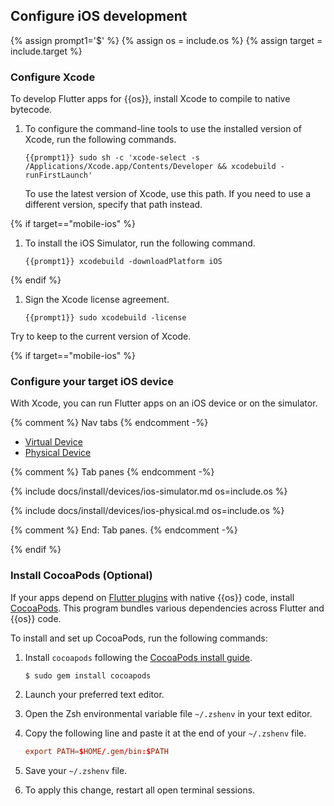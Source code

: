 ## Configure iOS development

{% assign prompt1='$' %}
{% assign os = include.os %}
{% assign target = include.target %}

### Configure Xcode

To develop Flutter apps for {{os}}, install Xcode to compile to native bytecode.

1. To configure the command-line tools to use the installed version of Xcode,
   run the following commands.

    ```terminal
    {{prompt1}} sudo sh -c 'xcode-select -s /Applications/Xcode.app/Contents/Developer && xcodebuild -runFirstLaunch'
    ```

   To use the latest version of Xcode, use this path.
   If you need to use a different version, specify that path instead.

{% if target=="mobile-ios" %}

1. To install the iOS Simulator, run the following command.

    ```terminal
    {{prompt1}} xcodebuild -downloadPlatform iOS
    ```

{% endif %}

1. Sign the Xcode license agreement.

    ```terminal
    {{prompt1}} sudo xcodebuild -license
    ```

Try to keep to the current version of Xcode.

{% if target=="mobile-ios" %}

### Configure your target iOS device

With Xcode, you can run Flutter apps on an iOS device or on the simulator.

{% comment %} Nav tabs {% endcomment -%}
<ul class="nav nav-tabs" id="ios-devices-vp" role="tablist">
    <li class="nav-item">
        <a class="nav-link active" id="virtual-tab" href="#virtual" role="tab" aria-controls="virtual" aria-selected="true">Virtual Device</a>
    </li>
    <li class="nav-item">
        <a class="nav-link" id="physical-tab" href="#physical" role="tab" aria-controls="physical" aria-selected="false">Physical Device</a>
    </li>
</ul>

{% comment %} Tab panes {% endcomment -%}
<div class="tab-content">

<div class="tab-pane active" id="virtual" role="tabpanel" aria-labelledby="virtual-tab" markdown="1">

{% include docs/install/devices/ios-simulator.md os=include.os %}

</div>

<div class="tab-pane" id="physical" role="tabpanel" aria-labelledby="physical-tab" markdown="1">

{% include docs/install/devices/ios-physical.md os=include.os %}

</div>
</div>
{% comment %} End: Tab panes. {% endcomment -%}

{% endif %}

### Install CocoaPods (Optional)

If your apps depend on [Flutter plugins][] with native {{os}} code,
install [CocoaPods][cocoapods].
This program bundles various dependencies across Flutter and {{os}} code.

To install and set up CocoaPods, run the following commands:

1. Install `cocoapods` following the
   [CocoaPods install guide][cocoapods].

   ```terminal
   $ sudo gem install cocoapods
   ```
1. Launch your preferred text editor.

1. Open the Zsh environmental variable file `~/.zshenv` in your text editor.

1. Copy the following line and paste it at the end of your `~/.zshenv` file.

   ```conf
   export PATH=$HOME/.gem/bin:$PATH
   ```

1. Save your `~/.zshenv` file.

1. To apply this change, restart all open terminal sessions.

[Flutter plugins]: {{site.url}}/packages-and-plugins/developing-packages#types
[cocoapods]: https://guides.cocoapods.org/using/getting-started.html#installation
